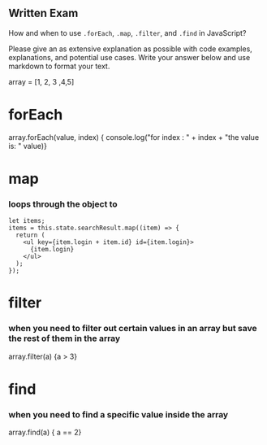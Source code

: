 ## Written Exam

How and when to use `.forEach`, `.map`, `.filter`, and `.find` in JavaScript?

Please give an as extensive explanation as possible with code examples, explanations, and potential use cases. Write your answer below and use markdown to format your text.

array = [1, 2, 3 ,4,5]

# forEach

array.forEach(value, index) { console.log("for index : " + index + "the value is: " value)}

# map

### loops through the object to

    let items;
    items = this.state.searchResult.map((item) => {
      return (
        <ul key={item.login + item.id} id={item.login}>
          {item.login}
        </ul>
      );
    });

# filter

### when you need to filter out certain values in an array but save the rest of them in the array

array.filter(a) {a > 3}

# find

### when you need to find a specific value inside the array

array.find(a) { a == 2}
